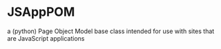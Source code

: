 JSAppPOM
========

a (python) Page Object Model base class intended for use with sites that are JavaScript applications